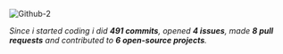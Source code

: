 <!-- ![Github](https://github.com/slowayy/slowayy/assets/85556196/d25e9cc5-8dd3-4261-bbe3-54cb4946d7cd) -->
![Github-2](https://github.com/user-attachments/assets/f376d235-38be-430e-855d-9f1a71a4d428)


<!--
<div align="center">
<br><p align="centre"></p>  
<p align="center"><img align="center" src="https://komarev.com/ghpvc/?username=oxzh&style=for-the-badge&color=blueviolet" /></p> 
<br>
</div>
-->
_Since i started coding i did **491 commits**, opened **4 issues**, made **8 pull requests** and contributed to **6 open-source projects**._
